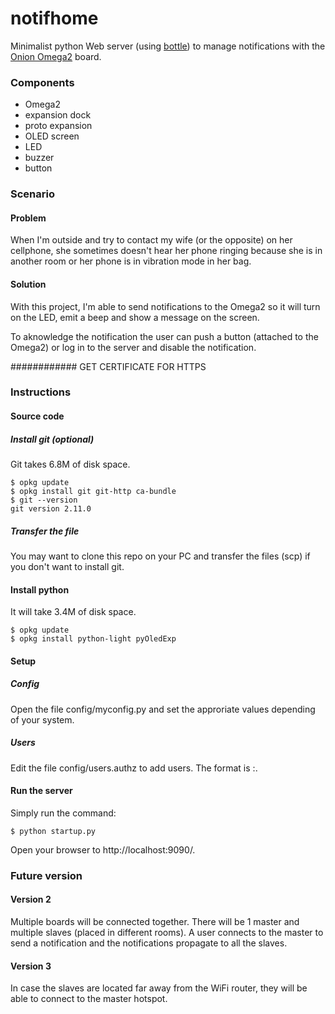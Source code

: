 # notifhome
Minimalist python Web server (using [bottle](https://bottlepy.org/)) to manage notifications 
with the [Onion Omega2](https://onion.io/) board.

### Components

- Omega2
- expansion dock
- proto expansion
- OLED screen
- LED
- buzzer
- button

### Scenario

#### Problem

When I'm outside and try to contact my wife (or the opposite) on her cellphone, 
she sometimes doesn't hear her phone ringing because she is in another room or her phone is in vibration mode in her bag. 

#### Solution

With this project, I'm able to send notifications to the Omega2 so it will turn on the LED, 
emit a beep and show a message on the screen.

To aknowledge the notification the user can push a button (attached to the Omega2) or 
log in to the server and disable the notification.

############ GET CERTIFICATE FOR HTTPS

### Instructions

#### Source code

##### Install git (optional)

Git takes 6.8M of disk space. 

```
$ opkg update
$ opkg install git git-http ca-bundle
$ git --version
git version 2.11.0
```
##### Transfer the file

You may want to clone this repo on your PC and transfer
the files (scp) if you don't want to install git.

#### Install python

It will take 3.4M of disk space.

```
$ opkg update
$ opkg install python-light pyOledExp
```

#### Setup

##### Config

Open the file config/myconfig.py and set the approriate values depending of your system.

##### Users

Edit the file config/users.authz to add users. The format is <username>:<password>.

#### Run the server

Simply run the command:
```
$ python startup.py
```
Open your browser to http://localhost:9090/.


### Future version

#### Version 2

Multiple boards will be connected together. There will be 1 master and multiple slaves (placed in different rooms). 
A user connects to the master to send a notification and the notifications propagate to all the slaves.

#### Version 3

In case the slaves are located far away from the WiFi router, they will be able to connect to the master hotspot.
